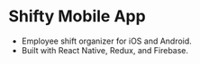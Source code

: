 # Shifty Mobile App
* Employee shift organizer for iOS and Android. 
* Built with React Native, Redux, and Firebase.